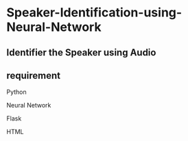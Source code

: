 # Speaker-Identification-using-Neural-Network

## Identifier the Speaker using Audio 



## requirement

Python 

Neural Network

Flask

HTML
